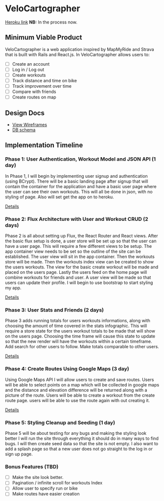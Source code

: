 # VeloCartographer

[Heroku link][heroku] **NB:** In the process now.

[heroku]: https://velocartographer.herokuapp.com/

## Minimum Viable Product

VeloCartographer is a web application inspired by MapMyRide and Strava that is
built with Rails and React.js. In VeloCartographer allows users to:

- [ ] Create an account
- [ ] Log in / Log out
- [ ] Create workouts
- [ ] Track distance and time on bike
- [ ] Track improvement over time
- [ ] Compare with friends
- [ ] Create routes on map

## Design Docs
* [View Wireframes][view]
* [DB schema][schema]

[view]: ./docs/views.md
[schema]: ./docs/schema.md

## Implementation Timeline

### Phase 1: User Authentication, Workout Model and JSON API (1 day)

In Phase 1, I will begin by implementing user signup and authentication (using
BCrypt). There will be a basic landing page after signup that will contain the
container for the application and have a basic user page where the user can
see their own workouts. This will all be done in json, with no styling of
page. Also will set get the app on to heroku.

[Details][phase-one]

### Phase 2: Flux Architecture with User and Workout CRUD (2 days)

Phase 2 is all about setting up Flux, the React Router and React views. After
the basic flux setup is done, a user store will be set up so that the user can
have a user page. This will require a few different views to be setup. The app container view needs to be set so the outline of the site can be established.
The user view will sit in the app container. Then the workouts store will be
made. Then the workouts index view can be created to show the users workouts.
The view for the basic create workout will be made and placed on the users
page. Lastly the users feed on the home page will combine workouts for friends
and user. A user view will be made so that users can update their profile.
I will begin to use bootstrap to start styling my app.

[Details][phase-two]

### Phase 3: User Stats and Friends (2 days)

Phase 3 adds running totals for users workouts informations, along with
choosing the amount of time covered in the stats infographic. This will require
a store state for the users workout totals to be made that will show on the
users page. Choosing the time frame will cause this state to update so that
the new render will have the workouts within a certain timeframe. Add search
for other users to follow. Make totals comparable to other users.

[Details][phase-three]

### Phase 4: Create Routes Using Google Maps (3 day)

Using Google Maps API I will allow users to create and save routes. Users will
be able to select points on a map which will be collected in google maps and
the distance and elevation difference will be returned along with a picture of
the route. Users will be able to create a workout from the create route page.
users will be able to use the route again with out creating it.

[Details][phase-four]

### Phase 5: Styling Cleanup and Seeding (1 day)

Phase 5 will be about testing for any bugs and making the styling look better
I will run the site through everything it should do in many ways to find bugs.
I will then create seed data so that the site is not empty. I also want to add
a splash page so that a new user does not go straight to the log in or sign up
page.


### Bonus Features (TBD)
- [ ] Make the site look better.
- [ ] Pagination / infinite scroll for workouts Index
- [ ] Allow user to specify run or bike
- [ ] Make routes have easier creation

[phase-one]: ./docs/phases/phase1.md
[phase-two]: ./docs/phases/phase2.md
[phase-three]: ./docs/phases/phase3.md
[phase-four]: ./docs/phases/phase4.md
